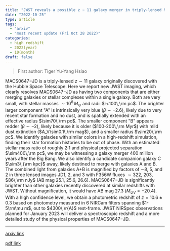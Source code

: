 ```yaml
---
title: "JWST reveals a possible z ~ 11 galaxy merger in triply-lensed MACS0647$-$JD"
date: "2022-10-25"
type: article
tags:
  - "arxiv"
  - "most recent update (Fri Oct 28 2022)"
categories:
  - high redshift
  - 2022(year)
  - 10(month)
draft: false
---
```


> First author: Tiger Yu-Yang Hsiao

 MACS0647$-$JD is a triply-lensed $z\sim11$ galaxy originally discovered with
the Hubble Space Telescope. Here we report new JWST imaging, which clearly
resolves MACS0647$-$JD as having two components that are either merging
galaxies or stellar complexes within a single galaxy. Both are very small, with
stellar masses $\sim10^8\,M_\odot$ and radii $r<100\,\rm pc$. The brighter
larger component "A" is intrinsically very blue ($\beta\sim-2.6$), likely due
to very recent star formation and no dust, and is spatially extended with an
effective radius $\sim70\,\rm pc$. The smaller component "B" appears redder
($\beta\sim-2$), likely because it is older ($100-200\,\rm Myr$) with mild dust
extinction ($A_V\sim0.1\,\rm mag$), and a smaller radius $\sim20\,\rm pc$. We
identify galaxies with similar colors in a high-redshift simulation, finding
their star formation histories to be out of phase. With an estimated stellar
mass ratio of roughly 2:1 and physical projected separation $\sim400\,\rm pc$,
we may be witnessing a galaxy merger 400 million years after the Big Bang. We
also identify a candidate companion galaxy C $\sim3\,{\rm kpc}$ away, likely
destined to merge with galaxies A and B. The combined light from galaxies A+B
is magnified by factors of $\sim$8, 5, and 2 in three lensed images JD1, 2, and
3 with F356W fluxes $\sim322$, $203$, $86\,\rm nJy$ (AB mag 25.1, 25.6, 26.6).
MACS0647$-$JD is significantly brighter than other galaxies recently discovered
at similar redshifts with JWST. Without magnification, it would have AB mag
27.3 ($M_{UV}=-20.4$). With a high confidence level, we obtain a photometric
redshift of $z=10.6\pm0.3$ based on photometry measured in 6 NIRCam filters
spanning $1-5\rm\mu m$, out to $4300\,\r{A}$ rest-frame. JWST NIRSpec
observations planned for January 2023 will deliver a spectroscopic redshift and
a more detailed study of the physical properties of MACS0647$-$JD.

---
[arxiv link](http://arxiv.org/abs/2210.14123v1)

[pdf link](http://arxiv.org/pdf/2210.14123v1)
